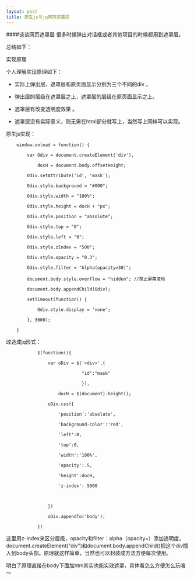 ```yaml
---
layout: post
title: 原生js与jq网页遮罩层
---
```



####谈谈网页遮罩层
很多时候弹出对话框或者其他项目的时候都用到遮罩层。

总结如下：

实现原理 

个人理解实现原理如下： 

* 实际上弹出层、遮罩层和原页面显示分别为三个不同的div 。

* 弹出层的层级在遮罩层之上，遮罩层的层级在原页面显示之上。 

* 遮罩层有改变透明度效果 。

* 遮罩层没有实际意义，则无需在html部分就写上，当然写上同样可以实现。 

原生js实现：

        window.onload = function() {

            var Odiv = document.createElement('div'),

                docH = document.body.offsetHeight;

            Odiv.setAttribute('id', 'mask');

            Odiv.style.background = "#000";

            Odiv.style.width = "100%";

            Odiv.style.height = docH + "px";

            Odiv.style.position = "absolute";

            Odiv.style.top = "0";

            Odiv.style.left = "0";

            Odiv.style.zIndex = "500";

            Odiv.style.opacity = "0.3";

            Odiv.style.filter = "Alpha(opacity=30)";

            document.body.style.overflow = "hidden"; //禁止屏幕滚动

            document.body.appendChild(Odiv);

            setTimeout(function() {

                Odiv.style.display = 'none';

            }, 3000);

        }



改造成jq形式：

                $(function(){

                    var oDiv = $('<div>',{

                                 "id":"mask"

                                 }),

                        docH = $(document).height();

                    oDiv.css({

                        'position':'absolute',

                        'background-color':'red',

                        'left':0,

                        'top':0,

                        'width':'100%',

                        'opacity':.5,

                        'height':docH,

                        'z-index': 5000

                        

                    })

                    oDiv.appendTo('body');

                })

这里用z-index来区分层级，opacity和filter：alpha（opacity=）添加透明度，document.createElement("div")和document.body.appendChild()把这个div插入到body头部。原理就这样简单，当然也可以封装成方法方便每次使用。

明白了原理直接在body下面加htm其实也能实效遮罩，具体看怎么方便怎么玩咯～

   <div class="mask-cj" style="display:none; position:absolute; width:100%; height:100%; top:0; left:0; z-index:888;background:rgba(0,0,0,0.5);"> </div>
